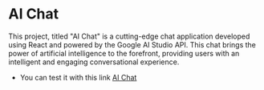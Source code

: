 # AI Chat

This project, titled "AI Chat" is a cutting-edge chat application developed using React and
powered by the Google AI Studio API. This chat brings the power of artificial intelligence to the
forefront, providing users with an intelligent and engaging conversational experience.

- You can test it with this link [AI Chat](https://ai-chat-by-garik.vercel.app/)